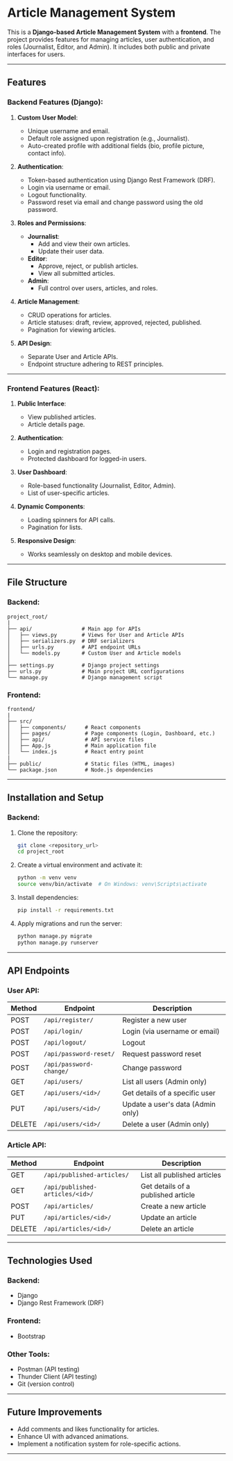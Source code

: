 # Article Management System

This is a **Django-based Article Management System** with a **frontend**. The project provides features for managing articles, user authentication, and roles (Journalist, Editor, and Admin). It includes both public and private interfaces for users.

---

## Features

### Backend Features (Django):
1. **Custom User Model**:
   - Unique username and email.
   - Default role assigned upon registration (e.g., Journalist).
   - Auto-created profile with additional fields (bio, profile picture, contact info).

2. **Authentication**:
   - Token-based authentication using Django Rest Framework (DRF).
   - Login via username or email.
   - Logout functionality.
   - Password reset via email and change password using the old password.

3. **Roles and Permissions**:
   - **Journalist**:
     - Add and view their own articles.
     - Update their user data.
   - **Editor**:
     - Approve, reject, or publish articles.
     - View all submitted articles.
   - **Admin**:
     - Full control over users, articles, and roles.

4. **Article Management**:
   - CRUD operations for articles.
   - Article statuses: draft, review, approved, rejected, published.
   - Pagination for viewing articles.

5. **API Design**:
   - Separate User and Article APIs.
   - Endpoint structure adhering to REST principles.

---

### Frontend Features (React):
1. **Public Interface**:
   - View published articles.
   - Article details page.

2. **Authentication**:
   - Login and registration pages.
   - Protected dashboard for logged-in users.

3. **User Dashboard**:
   - Role-based functionality (Journalist, Editor, Admin).
   - List of user-specific articles.

4. **Dynamic Components**:
   - Loading spinners for API calls.
   - Pagination for lists.

5. **Responsive Design**:
   - Works seamlessly on desktop and mobile devices.

---

## File Structure

### Backend:
```
project_root/
|
├── api/                # Main app for APIs
│   ├── views.py        # Views for User and Article APIs
│   ├── serializers.py  # DRF serializers
│   ├── urls.py         # API endpoint URLs
│   └── models.py       # Custom User and Article models
│
├── settings.py         # Django project settings
├── urls.py             # Main project URL configurations
└── manage.py           # Django management script
```

### Frontend:
```
frontend/
|
├── src/
│   ├── components/      # React components
│   ├── pages/           # Page components (Login, Dashboard, etc.)
│   ├── api/             # API service files
│   ├── App.js           # Main application file
│   └── index.js         # React entry point
|
├── public/              # Static files (HTML, images)
└── package.json         # Node.js dependencies
```

---

## Installation and Setup

### Backend:
1. Clone the repository:
   ```bash
   git clone <repository_url>
   cd project_root
   ```

2. Create a virtual environment and activate it:
   ```bash
   python -m venv venv
   source venv/bin/activate  # On Windows: venv\Scripts\activate
   ```

3. Install dependencies:
   ```bash
   pip install -r requirements.txt
   ```

4. Apply migrations and run the server:
   ```bash
   python manage.py migrate
   python manage.py runserver
   ```


---

## API Endpoints

### User API:
| Method | Endpoint                   | Description                           |
|--------|----------------------------|---------------------------------------|
| POST   | `/api/register/`           | Register a new user                  |
| POST   | `/api/login/`              | Login (via username or email)        |
| POST   | `/api/logout/`             | Logout                               |
| POST   | `/api/password-reset/`     | Request password reset               |
| POST   | `/api/password-change/`    | Change password                      |
| GET    | `/api/users/`              | List all users (Admin only)          |
| GET    | `/api/users/<id>/`         | Get details of a specific user       |
| PUT    | `/api/users/<id>/`         | Update a user's data (Admin only)    |
| DELETE | `/api/users/<id>/`         | Delete a user (Admin only)           |

### Article API:
| Method | Endpoint                      | Description                           |
|--------|-------------------------------|---------------------------------------|
| GET    | `/api/published-articles/`    | List all published articles          |
| GET    | `/api/published-articles/<id>/`| Get details of a published article   |
| POST   | `/api/articles/`              | Create a new article                 |
| PUT    | `/api/articles/<id>/`         | Update an article                    |
| DELETE | `/api/articles/<id>/`         | Delete an article                    |

---

## Technologies Used

### Backend:
- Django
- Django Rest Framework (DRF)


### Frontend:
- Bootstrap

### Other Tools:
- Postman (API testing)
- Thunder Client (API testing)
- Git (version control)

---

## Future Improvements
- Add comments and likes functionality for articles.
- Enhance UI with advanced animations.
- Implement a notification system for role-specific actions.

---
